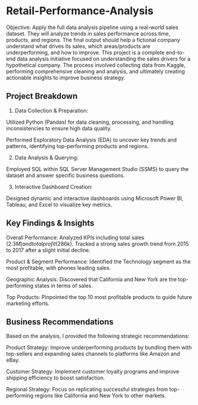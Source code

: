 # Retail-Performance-Analysis
Objective: Apply the full data analysis pipeline using a real-world sales dataset. They will analyze trends in sales performance across time, products, and regions. The final output should help a fictional company understand what drives its sales, which areas/products are underperforming, and how to improve.
This project is a complete end-to-end data analysis initiative focused on understanding the sales drivers for a hypothetical company. The process involved collecting data from Kaggle, performing comprehensive cleaning and analysis, and ultimately creating actionable insights to improve business strategy.

## Project Breakdown
1. Data Collection & Preparation:

Utilized Python (Pandas) for data cleaning, processing, and handling inconsistencies to ensure high data quality.

Performed Exploratory Data Analysis (EDA) to uncover key trends and patterns, identifying top-performing products and regions.

2. Data Analysis & Querying:

Employed SQL within SQL Server Management Studio (SSMS) to query the dataset and answer specific business questions.

3. Interactive Dashboard Creation:

Designed dynamic and interactive dashboards using Microsoft Power BI, Tableau, and Excel to visualize key metrics.

## Key Findings & Insights
Overall Performance: Analyzed KPIs including total sales ($2.3M) and total profit ($286k). Tracked a strong sales growth trend from 2015 to 2017 after a slight initial decline.

Product & Segment Performance: Identified the Technology segment as the most profitable, with phones leading sales.

Geographic Analysis: Discovered that California and New York are the top-performing states in terms of sales.

Top Products: Pinpointed the top 10 most profitable products to guide future marketing efforts.

## Business Recommendations
Based on the analysis, I provided the following strategic recommendations:

Product Strategy: Improve underperforming products by bundling them with top-sellers and expanding sales channels to platforms like Amazon and eBay.

Customer Strategy: Implement customer loyalty programs and improve shipping efficiency to boost satisfaction.

Regional Strategy: Focus on replicating successful strategies from top-performing regions like California and New York to other markets.

